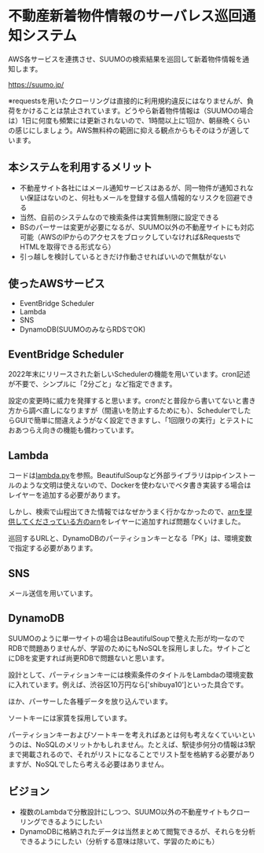 # 不動産新着物件情報のサーバレス巡回通知システム

AWS各サービスを連携させ、SUUMOの検索結果を巡回して新着物件情報を通知します。

https://suumo.jp/

※requestsを用いたクローリングは直接的に利用規約違反にはなりませんが、負荷をかけることは禁止されています。どうやら新着物件情報は（SUUMOの場合は）1日に何度も頻繁には更新されないので、1時間以上に1回か、朝昼晩くらいの感じにしましょう。AWS無料枠の範囲に抑える観点からもそのほうが適しています。

## 本システムを利用するメリット
+ 不動産サイト各社にはメール通知サービスはあるが、同一物件が通知されない保証はないのと、何社もメールを登録する個人情報的なリスクを回避できる
+ 当然、自前のシステムなので検索条件は実質無制限に設定できる
+ BSのパーサーは変更が必要になるが、SUUMO以外の不動産サイトにも対応可能（AWSのIPからのアクセスをブロックしていなければ&RequestsでHTMLを取得できる形式なら）
+ 引っ越しを検討しているときだけ作動させればいいので無駄がない

## 使ったAWSサービス
+ EventBridge Scheduler
+ Lambda
+ SNS
+ DynamoDB(SUUMOのみならRDSでOK)
  
## EventBridge Scheduler
2022年末にリリースされた新しいSchedulerの機能を用いています。cron記述が不要で、シンプルに「2分ごと」など指定できます。

設定の変更時に威力を発揮すると思います。cronだと普段から書いてないと書き方から調べ直しになりますが（間違いを防止するためにも）、SchedulerでしたらGUIで簡単に間違えようがなく設定できますし、「1回限りの実行」とテストにおあつらえ向きの機能も備わっています。

## Lambda
コードは[lambda.py](https://github.com/PGtanuki/reproject/blob/main/lambda.py)を参照。BeautifulSoupなど外部ライブラリはpipインストールのような文明は使えないので、Dockerを使わないでベタ書き実装する場合はレイヤーを追加する必要があります。

しかし、検索で山程出てきた情報ではなぜかうまく行かなかったので、[arnを提供してくださっている方のarn](https://api.klayers.cloud//api/v2/p3.9/layers/latest/ap-northeast-1/html)をレイヤーに追加すれば問題なくいけました。

巡回するURLと、DynamoDBのパーティションキーとなる「PK」は、環境変数で指定する必要があります。

## SNS
メール送信を用いています。

## DynamoDB 
SUUMOのように単一サイトの場合はBeautifulSoupで整えた形が均一なのでRDBで問題ありませんが、学習のためにもNoSQLを採用しました。サイトごとにDBを変更すれば尚更RDBで問題ないと思います。

設計として、パーティションキーには検索条件のタイトルをLambdaの環境変数に入れています。例えば、渋谷区10万円なら['shibuya10']といった具合です。

ほか、パーサーした各種データを放り込んでいます。

ソートキーには家賃を採用しています。

パーティションキーおよびソートキーを考えればあとは何も考えなくていいというのは、NoSQLのメリットかもしれません。たとえば、駅徒歩何分の情報は3駅まで掲載されるので、それがリストになることでリスト型を格納する必要がありますが、NoSQLでしたら考える必要はありません。

## ビジョン
+ 複数のLambdaで分散設計にしつつ、SUUMO以外の不動産サイトもクローリングできるようにしたい
+ DynamoDBに格納されたデータは当然まとめて閲覧できるが、それらを分析できるようにしたい（分析する意味は除いて、学習のためにも）

